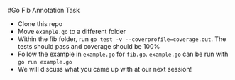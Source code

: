 #Go Fib Annotation Task
- Clone this repo
- Move `example.go` to a different folder
- Within the fib folder, run `go test -v --coverprofile=coverage.out`. The tests should pass and coverage should be 100%
- Follow the example in `example.go` for `fib.go`. `example.go` can be run with `go run example.go`
- We will discuss what you came up with at our next session!
